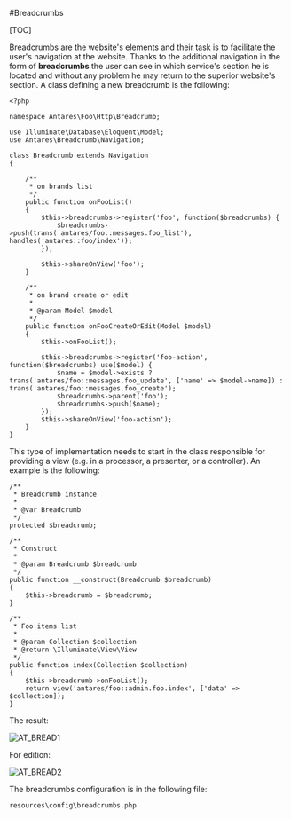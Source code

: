 #Breadcrumbs  

[TOC]

Breadcrumbs are the website's elements and their task is to facilitate the user's navigation at the website. Thanks to the additional navigation in the form of **breadcrumbs** the user can see in which service's section he is located and without any problem he may return to the superior website's section.
A class defining a new breadcrumb is the following:

    <?php
     
    namespace Antares\Foo\Http\Breadcrumb;
     
    use Illuminate\Database\Eloquent\Model;
    use Antares\Breadcrumb\Navigation;
     
    class Breadcrumb extends Navigation
    {
     
        /**
         * on brands list
         */
        public function onFooList()
        {
            $this->breadcrumbs->register('foo', function($breadcrumbs) {
                $breadcrumbs->push(trans('antares/foo::messages.foo_list'), handles('antares::foo/index'));
            });
     
            $this->shareOnView('foo');
        }
     
        /**
         * on brand create or edit
         *
         * @param Model $model
         */
        public function onFooCreateOrEdit(Model $model)
        {
            $this->onFooList();
     
            $this->breadcrumbs->register('foo-action', function($breadcrumbs) use($model) {
                $name = $model->exists ? trans('antares/foo::messages.foo_update', ['name' => $model->name]) : trans('antares/foo::messages.foo_create');
                $breadcrumbs->parent('foo');
                $breadcrumbs->push($name);
            });
            $this->shareOnView('foo-action');
        }
    }
    
This type of implementation needs to start in the class responsible for providing a view (e.g. in a processor, a presenter, or a controller). An example is the following:

<pre><code>/**
 * Breadcrumb instance
 *
 * @var Breadcrumb
 */
protected $breadcrumb;
 
/**
 * Construct
 *
 * @param Breadcrumb $breadcrumb
 */
public function __construct(Breadcrumb $breadcrumb)
{
    $this->breadcrumb = $breadcrumb;
}
 
/**
 * Foo items list
 *
 * @param Collection $collection
 * @return \Illuminate\View\View
 */
public function index(Collection $collection)
{
    $this->breadcrumb->onFooList();
    return view('antares/foo::admin.foo.index', ['data' => $collection]);
}</code></pre>

The result:

  ![AT_BREAD1](/img/docs/services/breadcrumbs/AT_BREAD1.png)
  
For edition:

  ![AT_BREAD2](/img/docs/services/breadcrumbs/AT_BREAD2.png)
  
The breadcrumbs configuration is in the following file:

<pre><code>resources\config\breadcrumbs.php</code></pre>


